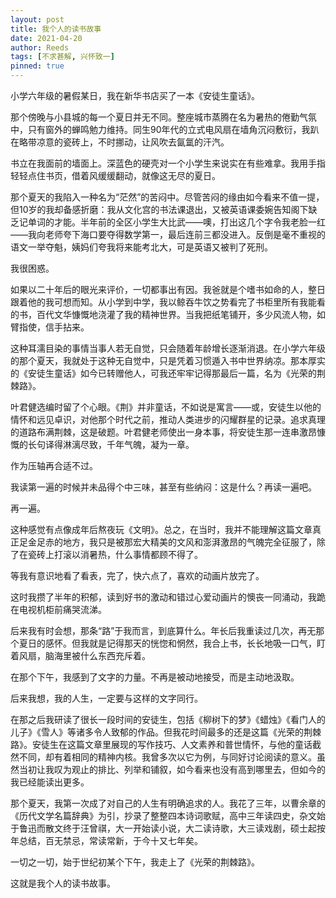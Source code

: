 ```yaml
---
layout: post
title: 我个人的读书故事
date: 2021-04-20
author: Reeds
tags: [不求甚解, 兴怀致一]
pinned: true
---
```


小学六年级的暑假某日，我在新华书店买了一本《安徒生童话》。

那个傍晚与小县城的每一个夏日并无不同。整座城市蒸腾在名为暑热的倦勤气氛中，只有窗外的蝉鸣勉力维持。同生90年代的立式电风扇在墙角沉闷敷衍，我趴在略带凉意的瓷砖上，不时挪动，让风吹去氤氲的汗汽。

书立在我面前的墙面上。深蓝色的硬壳对一个小学生来说实在有些难拿。我用手指轻轻点住书页，借着风缓缓翻动，就像这无尽的夏日。

那个夏天的我陷入一种名为“茫然”的苦闷中。尽管苦闷的缘由如今看来不值一提，但10岁的我却备感折磨：我从文化宫的书法课退出，又被英语课委婉告知阁下缺乏记单词的才能。半年前的全区小学生大比武——噢，打出这几个字令我老脸一红——我向老师夸下海口要夺得数学第一，最后连前三都没进入。反倒是毫不重视的语文一举夺魁，姨妈们夸我将来能考北大，可是英语又被判了死刑。

我很困惑。

如果以二十年后的眼光来评价，一切都事出有因。我爸就是个嗜书如命的人，整日跟着他的我可想而知。从小学到中学，我以鲸吞牛饮之势看完了书柜里所有我能看的书，百代文华慷慨地浇灌了我的精神世界。当我把纸笔铺开，多少风流人物，如臂指使，信手拈来。

这种耳濡目染的事情当事人若无自觉，只会随着年龄增长逐渐消退。在小学六年级的那个夏天，我就处于这种无自觉中，只是凭着习惯遁入书中世界纳凉。那本厚实的《安徒生童话》如今已转赠他人，可我还牢牢记得那最后一篇，名为《光荣的荆棘路》。

叶君健选编时留了个心眼。《荆》并非童话，不如说是寓言——或，安徒生以他的情怀和远见卓识，对他那个时代之前，推动人类进步的闪耀群星的记录。追求真理的道路布满荆棘，这是破题。叶君健老师使出一身本事，将安徒生那一连串激昂慷慨的长句译得淋漓尽致，千年气魄，凝为一章。

作为压轴再合适不过。

我读第一遍的时候并未品得个中三味，甚至有些纳闷：这是什么？再读一遍吧。

再一遍。

这种感觉有点像成年后熬夜玩《文明》。总之，在当时，我并不能理解这篇文章真正足金足赤的地方，我只是被那宏大精美的文风和澎湃激昂的气魄完全征服了，除了在瓷砖上打滚以消暑热，什么事情都顾不得了。

等我有意识地看了看表，完了，快六点了，喜欢的动画片放完了。

这时我攒了半年的积郁，读到好书的激动和错过心爱动画片的懊丧一同涌动，我跪在电视机柜前痛哭流涕。

后来我有时会想，那条“路”于我而言，到底算什么。年长后我重读过几次，再无那个夏日的感怀。但我就是记得那天的恍惚和惘然，我合上书，长长地吸一口气，盯着风扇，脑海里被什么东西充斥着。

在那个下午，我感到了文字的力量。不再是被动地接受，而是主动地汲取。

后来我想，我的人生，一定要与这样的文字同行。

在那之后我研读了很长一段时间的安徒生，包括《柳树下的梦》《蜡烛》《看门人的儿子》《雪人》等诸多令人致郁的作品。但我花时间最多的还是这篇《光荣的荆棘路》。安徒生在这篇文章里展现的写作技巧、人文素养和普世情怀，与他的童话截然不同，却有着相同的精神内核。我曾多次以它为例，与同好讨论阅读的意义。虽然当初让我叹为观止的排比、列举和铺叙，如今看来也没有高到哪里去，但如今的我已经能读出更多。

那个夏天，我第一次成了对自己的人生有明确追求的人。我花了三年，以曹余章的《历代文学名篇辞典》为引，抄录了整整四本诗词歌赋，高中三年读四史，杂文始于鲁迅而散文终于汪曾祺，大一开始读小说，大二读诗歌，大三读戏剧，硕士起按年总结，百无禁忌，常读常新，于今十又七年矣。

一切之一切，始于世纪初某个下午，我走上了《光荣的荆棘路》。

这就是我个人的读书故事。